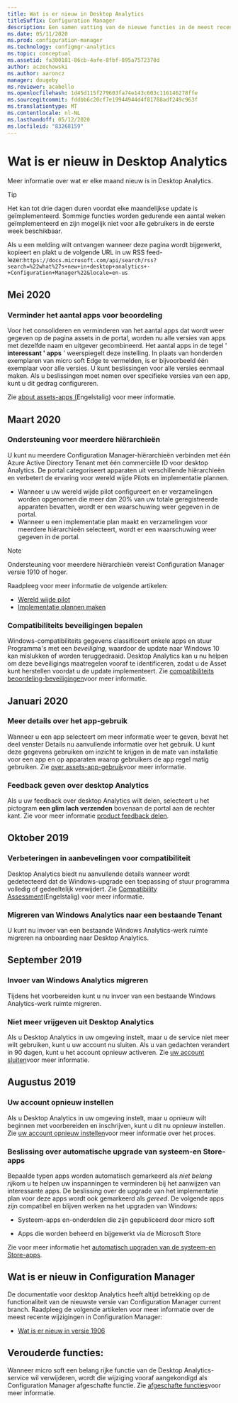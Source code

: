 ```yaml
---
title: Wat is er nieuw in Desktop Analytics
titleSuffix: Configuration Manager
description: Een samen vatting van de nieuwe functies in de meest recente maandelijkse versie van de Desktop Analytics-Cloud service.
ms.date: 05/11/2020
ms.prod: configuration-manager
ms.technology: configmgr-analytics
ms.topic: conceptual
ms.assetid: fa300181-86cb-4afe-8fbf-895a7572378d
author: aczechowski
ms.author: aaroncz
manager: dougeby
ms.reviewer: acabello
ms.openlocfilehash: 1d45d115f279603fa74e143c603c116146278ffe
ms.sourcegitcommit: fddbb6c20cf7e19944944d4f81788adf249c963f
ms.translationtype: MT
ms.contentlocale: nl-NL
ms.lasthandoff: 05/12/2020
ms.locfileid: "83268159"
---
```

# <a name="whats-new-in-desktop-analytics"></a>Wat is er nieuw in Desktop Analytics

Meer informatie over wat er elke maand nieuw is in Desktop Analytics.

> [!TIP]
> Het kan tot drie dagen duren voordat elke maandelijkse update is geïmplementeerd. Sommige functies worden gedurende een aantal weken geïmplementeerd en zijn mogelijk niet voor alle gebruikers in de eerste week beschikbaar.

Als u een melding wilt ontvangen wanneer deze pagina wordt bijgewerkt, kopieert en plakt u de volgende URL in uw RSS feed-lezer:`https://docs.microsoft.com/api/search/rss?search=%22what%27s+new+in+desktop+analytics+-+Configuration+Manager%22&locale=en-us`
<!-- a locale is required for the RSS search string -->

## <a name="may-2020"></a>Mei 2020

### <a name="reduce-the-number-of-apps-for-review"></a>Verminder het aantal apps voor beoordeling

<!-- 5542186 -->

Voor het consolideren en verminderen van het aantal apps dat wordt weer gegeven op de pagina assets in de portal, worden nu alle versies van apps met dezelfde naam en uitgever gecombineerd. Het aantal apps in de tegel ' **interessant ' apps** ' weerspiegelt deze instelling. In plaats van honderden exemplaren van micro soft Edge te vermelden, is er bijvoorbeeld één exemplaar voor alle versies. U kunt beslissingen voor alle versies eenmaal maken. Als u beslissingen moet nemen over specifieke versies van een app, kunt u dit gedrag configureren.

Zie [about assets-apps (](about-assets.md#apps)Engelstalig) voor meer informatie.

## <a name="march-2020"></a>Maart 2020

### <a name="support-for-multiple-hierarchies"></a>Ondersteuning voor meerdere hiërarchieën

<!-- 4814075, 6079184 -->

U kunt nu meerdere Configuration Manager-hiërarchieën verbinden met één Azure Active Directory Tenant met één commerciële ID voor desktop Analytics. De portal categoriseert apparaten uit verschillende hiërarchieën en verbetert de ervaring voor wereld wijde Pilots en implementatie plannen.

- Wanneer u uw wereld wijde pilot configureert en er verzamelingen worden opgenomen die meer dan 20% van uw totale geregistreerde apparaten bevatten, wordt er een waarschuwing weer gegeven in de portal.
- Wanneer u een implementatie plan maakt en verzamelingen voor meerdere hiërarchieën selecteert, wordt er een waarschuwing weer gegeven in de portal.

> [!NOTE]
> Ondersteuning voor meerdere hiërarchieën vereist Configuration Manager versie 1910 of hoger.

Raadpleeg voor meer informatie de volgende artikelen:

- [Wereld wijde pilot](deploy-pilot.md#bkmk_GlobalPilot)
- [Implementatie plannen maken](create-deployment-plans.md)

### <a name="identify-compatibility-safeguards"></a>Compatibiliteits beveiligingen bepalen

<!-- 5746559 -->

Windows-compatibiliteits gegevens classificeert enkele apps en stuur Programma's met een *beveiliging*, waardoor de update naar Windows 10 kan mislukken of worden teruggedraaid. Desktop Analytics kan u nu helpen om deze beveiligings maatregelen vooraf te identificeren, zodat u de Asset kunt herstellen voordat u de update implementeert. Zie [compatibiliteits beoordeling-beveiligingen](compat-assessment.md#safeguards)voor meer informatie.

## <a name="january-2020"></a>Januari 2020

### <a name="additional-app-usage-detail"></a>Meer details over het app-gebruik

<!-- 5533890 -->

Wanneer u een app selecteert om meer informatie weer te geven, bevat het deel venster Details nu aanvullende informatie over het gebruik. U kunt deze gegevens gebruiken om inzicht te krijgen in de mate van installatie voor een app en op apparaten waarop gebruikers de app regel matig gebruiken. Zie [over assets-app-gebruik](about-assets.md#usage)voor meer informatie.

### <a name="provide-feedback-on-desktop-analytics"></a>Feedback geven over desktop Analytics

<!-- 5451636 -->

Als u uw feedback over desktop Analytics wilt delen, selecteert u het pictogram **een glim lach verzenden** bovenaan de portal aan de rechter kant. Zie voor meer informatie [product feedback delen](get-support.md#bkmk_feedback).

## <a name="october-2019"></a>Oktober 2019

### <a name="improvements-to-compatibility-recommendations"></a>Verbeteringen in aanbevelingen voor compatibiliteit

<!-- 3594545 -->

Desktop Analytics biedt nu aanvullende details wanneer wordt gedetecteerd dat de Windows-upgrade een toepassing of stuur programma volledig of gedeeltelijk verwijdert. Zie [Compatibility Assessment](compat-assessment.md#asset-is-removed-during-upgrade)(Engelstalig) voor meer informatie.

### <a name="migrate-from-windows-analytics-to-existing-tenant"></a>Migreren van Windows Analytics naar een bestaande Tenant

<!-- 5202803 -->

U kunt nu invoer van een bestaande Windows Analytics-werk ruimte migreren na onboarding naar Desktop Analytics.

## <a name="september-2019"></a>September 2019

### <a name="migrate-inputs-from-windows-analytics"></a>Invoer van Windows Analytics migreren

<!-- 4252663 -->

Tijdens het voorbereiden kunt u nu invoer van een bestaande Windows Analytics-werk ruimte migreren.

### <a name="offboard-from-desktop-analytics"></a>Niet meer vrijgeven uit Desktop Analytics

<!-- 4972396 -->

Als u Desktop Analytics in uw omgeving instelt, maar u de service niet meer wilt gebruiken, kunt u uw account nu sluiten. Als u van gedachten verandert in 90 dagen, kunt u het account opnieuw activeren. Zie [uw account sluiten](account-close.md)voor meer informatie.

## <a name="august-2019"></a>Augustus 2019

### <a name="reset-your-account"></a>Uw account opnieuw instellen

<!-- 3733897 -->

Als u Desktop Analytics in uw omgeving instelt, maar u opnieuw wilt beginnen met voorbereiden en inschrijven, kunt u dit nu opnieuw instellen. Zie [uw account opnieuw instellen](account-reset.md)voor meer informatie over het proces.

### <a name="automatic-upgrade-decision-of-system-and-store-apps"></a>Beslissing over automatische upgrade van systeem-en Store-apps

<!-- 3587232 -->

Bepaalde typen apps worden automatisch gemarkeerd als *niet belang rijk*om u te helpen uw inspanningen te verminderen bij het aanwijzen van interessante apps. De beslissing over de upgrade van het implementatie plan voor deze apps wordt ook gemarkeerd als *gereed*. De volgende apps zijn compatibel en blijven werken na het upgraden van Windows:

- Systeem-apps en-onderdelen die zijn gepubliceerd door micro soft

- Apps die worden beheerd en bijgewerkt via de Microsoft Store

Zie voor meer informatie het [automatisch upgraden van de systeem-en Store-apps](about-assets.md#bkmk_plan-autoapp).

## <a name="whats-new-in-configuration-manager"></a>Wat is er nieuw in Configuration Manager

De documentatie voor desktop Analytics heeft altijd betrekking op de functionaliteit van de nieuwste versie van Configuration Manager current branch. Raadpleeg de volgende artikelen voor meer informatie over de meest recente wijzigingen in Configuration Manager:

<!-- - [What's new in version 1910](../core/plan-design/changes/whats-new-in-version-1910.md#bkmk_da) -->

- [Wat is er nieuw in versie 1906](../core/plan-design/changes/whats-new-in-version-1906.md#bkmk_da)

## <a name="deprecated-features"></a>Verouderde functies:

Wanneer micro soft een belang rijke functie van de Desktop Analytics-service wil verwijderen, wordt die wijziging vooraf aangekondigd als Configuration Manager afgeschafte functie. Zie [afgeschafte functies](../core/plan-design/changes/deprecated/removed-and-deprecated-cmfeatures.md#deprecated-features)voor meer informatie.
